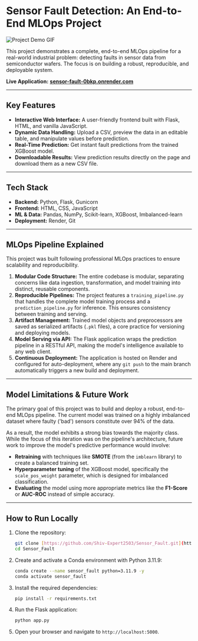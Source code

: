# Sensor Fault Detection: An End-to-End MLOps Project

![Project Demo GIF](./demo/sensor_fault.gif)

This project demonstrates a complete, end-to-end MLOps pipeline for a real-world industrial problem: detecting faults in sensor data from semiconductor wafers. The focus is on building a robust, reproducible, and deployable system.

**Live Application:** [**sensor-fault-0bkp.onrender.com**](https://sensor-fault-0bkp.onrender.com/)

---

## Key Features

* **Interactive Web Interface:** A user-friendly frontend built with Flask, HTML, and vanilla JavaScript.
* **Dynamic Data Handling:** Upload a CSV, preview the data in an editable table, and manipulate values before prediction.
* **Real-Time Prediction:** Get instant fault predictions from the trained XGBoost model.
* **Downloadable Results:** View prediction results directly on the page and download them as a new CSV file.

---

## Tech Stack

- **Backend:** Python, Flask, Gunicorn
- **Frontend:** HTML, CSS, JavaScript
- **ML & Data:** Pandas, NumPy, Scikit-learn, XGBoost, Imbalanced-learn
- **Deployment:** Render, Git

---

## MLOps Pipeline Explained

This project was built following professional MLOps practices to ensure scalability and reproducibility.

1.  **Modular Code Structure:** The entire codebase is modular, separating concerns like data ingestion, transformation, and model training into distinct, reusable components.
2.  **Reproducible Pipelines:** The project features a `training_pipeline.py` that handles the complete model training process and a `prediction_pipeline.py` for inference. This ensures consistency between training and serving.
3.  **Artifact Management:** Trained model objects and preprocessors are saved as serialized artifacts (`.pkl` files), a core practice for versioning and deploying models.
4.  **Model Serving via API:** The Flask application wraps the prediction pipeline in a RESTful API, making the model's intelligence available to any web client.
5.  **Continuous Deployment:** The application is hosted on Render and configured for auto-deployment, where any `git push` to the main branch automatically triggers a new build and deployment.

---

## Model Limitations & Future Work

The primary goal of this project was to build and deploy a robust, end-to-end MLOps pipeline. The current model was trained on a highly imbalanced dataset where faulty ('bad') sensors constitute over 94% of the data.

As a result, the model exhibits a strong bias towards the majority class. While the focus of this iteration was on the pipeline's architecture, future work to improve the model's predictive performance would involve:

-   **Retraining** with techniques like **SMOTE** (from the `imblearn` library) to create a balanced training set.
-   **Hyperparameter tuning** of the XGBoost model, specifically the `scale_pos_weight` parameter, which is designed for imbalanced classification.
-   **Evaluating** the model using more appropriate metrics like the **F1-Score** or **AUC-ROC** instead of simple accuracy.

---

## How to Run Locally

1.  Clone the repository:
    ```bash
    git clone [https://github.com/Shiv-Expert2503/Sensor_Fault.git](https://github.com/Shiv-Expert2503/Sensor_Fault.git)
    cd Sensor_Fault
    ```
2.  Create and activate a Conda environment with Python 3.11.9:
    ```bash
    conda create --name sensor_fault python=3.11.9 -y
    conda activate sensor_fault
    ```
3.  Install the required dependencies:
    ```bash
    pip install -r requirements.txt
    ```
4.  Run the Flask application:
    ```bash
    python app.py
    ```
5.  Open your browser and navigate to `http://localhost:5000`.